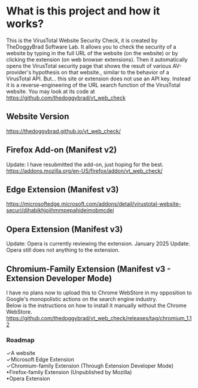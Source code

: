 # What is this project and how it works?
This is the VirusTotal Website Security Check, it is created by TheDoggyBrad Software Lab. It allows you to check the security of a website by typing in the full URL of the website (on the website) or by clicking the extension (on web browser extensions). Then it automatically opens the VirusTotal security page that shows the result of various AV-provider's hypothesis on that website., similar to the behavior of a VirusTotal API. But... this site or extension does not use an API key. Instead it is a reverse-engineering of the URL search function of the VirusTotal website. You may look at its code at https://github.com/thedoggybrad/vt_web_check

## Website Version
https://thedoggybrad.github.io/vt_web_check/

## Firefox Add-on (Manifest v2)
Update: I have resubmitted the add-on, just hoping for the best.<br>
https://addons.mozilla.org/en-US/firefox/addon/vt_web_check/

## Edge Extension (Manifest v3)
https://microsoftedge.microsoft.com/addons/detail/virustotal-website-securi/dihabikhjoiihmmpepahideimobmcdei

## Opera Extension (Manifest v3)
Update: Opera is currently reviewing the extension.
January 2025 Update: Opera still does not anything to the extension.

## Chromium-Family Extension (Manifest v3 - Extension Developer Mode)
I have no plans now to upload this to Chrome WebStore in my opposition to Google's monopolistic actions on the search engine industry.<br>Below is the instructions on how to install it manually without the Chrome WebStore.<br>
https://github.com/thedoggybrad/vt_web_check/releases/tag/chromium_1.12

### Roadmap
✓A website<br>
✓Microsoft Edge Extension<br>
✓Chromium-family Extension (Through Extension Developer Mode)<br>
•Firefox-family Extension (Unpublished by Mozilla)<br>
•Opera Extension<br>


